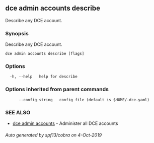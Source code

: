 ## dce admin accounts describe

Describe any DCE account.

### Synopsis

Describe any DCE account.

```
dce admin accounts describe [flags]
```

### Options

```
  -h, --help   help for describe
```

### Options inherited from parent commands

```
      --config string   config file (default is $HOME/.dce.yaml)
```

### SEE ALSO

* [dce admin accounts](dce_admin_accounts.md)	 - Administer all DCE accounts

###### Auto generated by spf13/cobra on 4-Oct-2019
